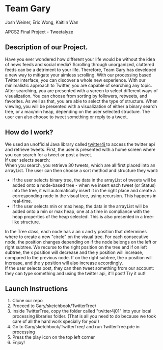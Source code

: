 # Team Gary
Josh Weiner, Eric Wong, Kaitlin Wan

APCS2 Final Project - Tweetalyze

## Description of our Project.
Have you ever wondered how different your life would be without the idea of news feeds and social media? Scrolling through unorganized, cluttered feeds can be a detriment to your life. Therefore, Team Gary has developed a new way to mitigate your aimless scrolling. With our processing based Twitter interface, you can discover a whole new experience. With our minimalistic approach to Twitter, you are capable of searching any topic. After searching, you are presented with a screen to select different ways of visualization. You can choose from sorting by followers, retweets, and favorites. As well as that, you are able to select the type of structure. When viewing, you will be presented with a visualization of either a binary search tree, or a max/min heap, depending on the user selected structure. The user can also choose to tweet something or reply to a tweet.

## How do I work?
We used an unofficial Java library called <a href = "http://twitter4j.org/en/index.html"> twitter4j </a> to access the twitter api and retrieve tweets.
First, the user is presented with a home screen where you can search for a tweet or post a tweet. <br>
If user selects search: <br>
When you search, you retrieve 30 tweets, which are all first placed into an arrayList. The user can then choose a sort method and structure they want:
<ul>
<li>if the user selects binary tree, the data in the arrayList of tweets will be added onto a node-based tree - when we insert each tweet (or Status) into the tree, it will automatically insert it in the right place and create a corresponding node in the visual tree, using recursion. This happens in real-time. </li>
<li> if the user selects min or max heap, the data in the arrayList will be added onto a min or max heap, one at a time in compliance with the heap properties of the heap selected. This is also presented in a tree-like structure.</li>
</ul>
In the Tree class, each node has a an x and y position that determines where to create a new "circle" on the visual tree. For each consecutive node, the position changes depending on if the node belongs on the left or right subtree. We recurse to the right position on the tree and if on left subtree, the x position will decrease and the y position will increase, compared to the previous node. If on the right subtree, the x position will increase, and the y position will also increase accordingly.
<br>
If the user selects post, they can then tweet something from our account:
they can type something and using the twitter api, it'll post! Try it out!



## Launch Instructions
1. Clone our repo
2. Proceed to Gary/sketchbook/TwitterTree/
3. Inside TwitterTree, copy the folder called "twitter4j01" into your local processing libraries folder. (That is all you need to do because we took care of all the hard work specially for you!)
4. Go to Gary/sketchbook/TwitterTree/ and run TwitterTree.pde in processing
5. Press the play icon on the top left corner
6. Enjoy!
